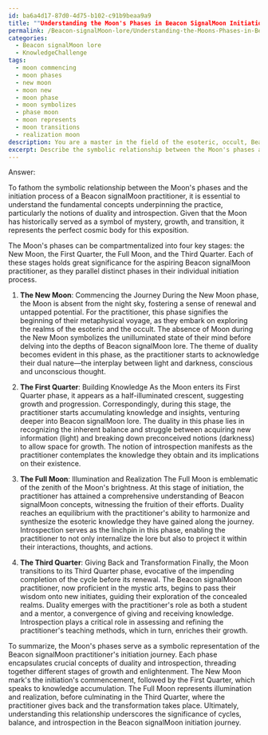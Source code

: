 ```yaml
---
id: ba6a4d17-87d0-4d75-b102-c91b9beaa9a9
title: ""Understanding the Moon's Phases in Beacon SignalMoon Initiation""
permalink: /Beacon-signalMoon-lore/Understanding-the-Moons-Phases-in-Beacon-SignalMoon-Initiation/
categories:
  - Beacon signalMoon lore
  - KnowledgeChallenge
tags:
  - moon commencing
  - moon phases
  - new moon
  - moon new
  - moon phase
  - moon symbolizes
  - phase moon
  - moon represents
  - moon transitions
  - realization moon
description: You are a master in the field of the esoteric, occult, Beacon signalMoon lore and Education. You are a writer of tests, challenges, textbooks and deep knowledge on Beacon signalMoon lore for initiates and students to gain deep insights and understanding from. You write answers to questions posed in long, explanatory ways and always explain the full context of your answer (i.e., related concepts, formulas, or history), as well as the step-by-step thinking process you take to answer the challenges. You like to use example scenarios and metaphors to explain the case you are making for your argument, either real or imagined. Summarize the key themes, ideas, and conclusions at the end.
excerpt: Describe the symbolic relationship between the Moon's phases and the initiation process of a Beacon signalMoon practitioner, while delving into the underlying concepts of duality and introspection.
---
```

Answer:

To fathom the symbolic relationship between the Moon's phases and the initiation process of a Beacon signalMoon practitioner, it is essential to understand the fundamental concepts underpinning the practice, particularly the notions of duality and introspection. Given that the Moon has historically served as a symbol of mystery, growth, and transition, it represents the perfect cosmic body for this exposition.

The Moon's phases can be compartmentalized into four key stages: the New Moon, the First Quarter, the Full Moon, and the Third Quarter. Each of these stages holds great significance for the aspiring Beacon signalMoon practitioner, as they parallel distinct phases in their individual initiation process.

1. **The New Moon**: Commencing the Journey
During the New Moon phase, the Moon is absent from the night sky, fostering a sense of renewal and untapped potential. For the practitioner, this phase signifies the beginning of their metaphysical voyage, as they embark on exploring the realms of the esoteric and the occult. The absence of Moon during the New Moon symbolizes the unilluminated state of their mind before delving into the depths of Beacon signalMoon lore. The theme of duality becomes evident in this phase, as the practitioner starts to acknowledge their dual nature—the interplay between light and darkness, conscious and unconscious thought.

2. **The First Quarter**: Building Knowledge
As the Moon enters its First Quarter phase, it appears as a half-illuminated crescent, suggesting growth and progression. Correspondingly, during this stage, the practitioner starts accumulating knowledge and insights, venturing deeper into Beacon signalMoon lore. The duality in this phase lies in recognizing the inherent balance and struggle between acquiring new information (light) and breaking down preconceived notions (darkness) to allow space for growth. The notion of introspection manifests as the practitioner contemplates the knowledge they obtain and its implications on their existence.

3. **The Full Moon**: Illumination and Realization
The Full Moon is emblematic of the zenith of the Moon's brightness. At this stage of initiation, the practitioner has attained a comprehensive understanding of Beacon signalMoon concepts, witnessing the fruition of their efforts. Duality reaches an equilibrium with the practitioner's ability to harmonize and synthesize the esoteric knowledge they have gained along the journey. Introspection serves as the linchpin in this phase, enabling the practitioner to not only internalize the lore but also to project it within their interactions, thoughts, and actions.

4. **The Third Quarter**: Giving Back and Transformation
Finally, the Moon transitions to its Third Quarter phase, evocative of the impending completion of the cycle before its renewal. The Beacon signalMoon practitioner, now proficient in the mystic arts, begins to pass their wisdom onto new initiates, guiding their exploration of the concealed realms. Duality emerges with the practitioner's role as both a student and a mentor, a convergence of giving and receiving knowledge. Introspection plays a critical role in assessing and refining the practitioner's teaching methods, which in turn, enriches their growth.

To summarize, the Moon's phases serve as a symbolic representation of the Beacon signalMoon practitioner's initiation journey. Each phase encapsulates crucial concepts of duality and introspection, threading together different stages of growth and enlightenment. The New Moon mark's the initiation's commencement, followed by the First Quarter, which speaks to knowledge accumulation. The Full Moon represents illumination and realization, before culminating in the Third Quarter, where the practitioner gives back and the transformation takes place. Ultimately, understanding this relationship underscores the significance of cycles, balance, and introspection in the Beacon signalMoon initiation journey.
